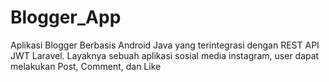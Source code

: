 # Blogger_App

Aplikasi Blogger Berbasis Android Java yang terintegrasi dengan REST API JWT Laravel.
Layaknya sebuah aplikasi sosial media instagram, user dapat melakukan Post, Comment, dan Like
